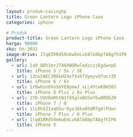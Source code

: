 ```yaml
---
layout: produk-casinghp
title: Green Lantern Logo iPhone Case
categories: iphone

# Produk
product-title: Green Lantern Logo iPhone Case
harga: 90000
sku: hn-3032
image-drive: 1lq8IRRd50o6wEmLvb8lb8bpTA8gfhIP6
gallery:
  - url: 1a0_QDh1mrJTA6XWQRwledzczjEgdwnpE
    title: iPhone 5 / 5s / SE
  - url: 1ZnuSAEC3R6kHZ4sTXvbTdyeyvOfucrZK
    title: iPhone 6 / 6s
  - url: 1r8wOsnHXnS6YEBpmwJ_xLL4YcwK8H30S
    title: iPhone 6 Plus / 6s Plus
  - url: 1YD-U9VRmRhtW1f85gleDU5eYEw0ROb2H
    title: iPhone 7 / 8
  - url: 1lLDhS21aqGSu-RyoJ6ka0hQRTgAlPUwc
    title: iPhone 7 Plus / 8 Plus
  - url: 1lq8IRRd50o6wEmLvb8lb8bpTA8gfhIP6
    title: iPhone X
---
```


